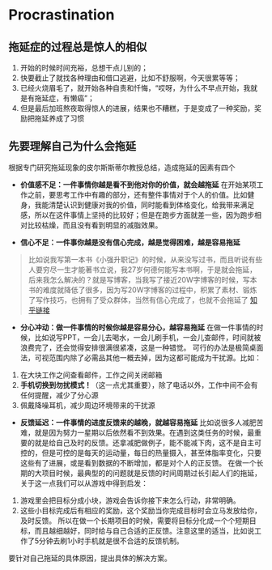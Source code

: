 # Procrastination

## 拖延症的过程总是惊人的相似
1. 开始的时候时间充裕，总想干点儿别的；
2. 快要截止了就找各种理由和借口逃避，比如不舒服啊，今天很累等等；
3. 已经火烧眉毛了，就开始各种自责和忏悔，“哎呀，为什么不早点开始，我就是有拖延症，有懒癌”；
4. 但是最后加班熬夜取得惊人的进展，结果也不糟糕，于是变成了一种奖励，奖励把拖延养成了习惯

## 先要理解自己为什么会拖延
根据专门研究拖延现象的皮尔斯斯蒂尔教授总结，造成拖延的因素有四个

- **价值感不足：一件事情你越是看不到他对你的价值，就会越拖延**
在开始某项工作之前，要思考工作中有趣的部分，还有整件事情对于个人的价值。比如健身，我能清楚认识到健康对我的价值，同时能看到体格变化，给我带来满足感，所以在这件事情上坚持的比较好；但是在跑步方面就差一些，因为跑步相对比较枯燥，而且没有看到明显的减脂效果。

- **信心不足：一件事你越是没有信心完成，越是觉得困难，越是容易拖延**
> 比如说我写第一本书《小强升职记》的时候，从来没写过书，而且听说有些人要穷尽一生才能著书立说，我27岁何德何能写本书啊，于是就会拖延，后来我怎么解决的？就是写博客，当我写了接近20W字博客的时候，写本书的难度就降低了很多，因为写20W字博客的过程中，积累了素材、锻炼了写作技巧，也拥有了受众群体，当然有信心完成了，也就不会拖延了
[知乎链接](https://www.zhihu.com/question/33453309/answer/383465770)

- **分心冲动：做一件事情的时候你越是容易分心，越容易拖延**
在做一件事情的时候，比如说写PPT，一会儿去喝水，一会儿刷手机，一会儿查邮件，时间就被浪费完了，还会觉得安排很满很紧凑，这是一种错觉。
可行的办法是极简桌面法，可视范围内除了必需品其他一概去掉，因为这都可能成为干扰源。比如：
1. 在大块工作之间查看邮件，工作之间关闭邮箱
2. **手机切换到勿扰模式！**（这一点尤其重要），除了电话以外，工作中间不会有任何提醒，减少了分心源
3. 佩戴降噪耳机，减少周边环境带来的干扰源

- **反馈延迟：一件事情的进度反馈来的越晚，就越容易拖延**
比如说很多人减肥苦难，就是因为努力一星期以后依然看不到效果。在遇到这类任务的时候，最重要的就是给自己及时的反馈。还拿减肥做例子，能不能减下肉，这不是自主可控的，但是可控的是每天的运动量，每日的热量摄入，甚至体脂率变化，只要这些有了进展，或是看到数据的不断增加，都是对个人的正反馈。
在做一个长期的大项目时候，最典型的的问题就是反馈的时间周期过长引起人们的拖延，关于这一点我们可以从游戏中得到启发：
1. 游戏里会把目标分成小块，游戏会告诉你接下来怎么行动，非常明确。
2. 这些小目标完成后有相应的奖励，这个奖励当你完成目标时会立马发放给你，及时反馈。
所以在做一个长期项目的时候，需要将目标分化成一个个短期目标，而且越细越好，同时给与自己合适的正反馈。注意这里的适当，比如说工作了5分钟去刷1小时手机就是很不合适的反馈机制。

要针对自己拖延的具体原因，提出具体的解决方案。
